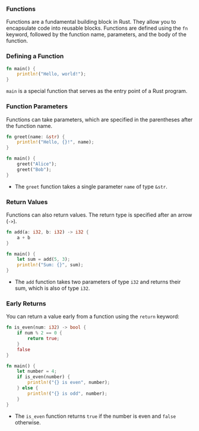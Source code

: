 ### Functions

Functions are a fundamental building block in Rust. They allow you to encapsulate code into reusable blocks. Functions are defined using the `fn` keyword, followed by the function name, parameters, and the body of the function.

### Defining a Function

```rust
fn main() {
    println!("Hello, world!");
}
```

`main` is a special function that serves as the entry point of a Rust program.

### Function Parameters

Functions can take parameters, which are specified in the parentheses after the function name.

```rust
fn greet(name: &str) {
    println!("Hello, {}!", name);
}

fn main() {
    greet("Alice");
    greet("Bob");
}
```

- The `greet` function takes a single parameter `name` of type `&str`.

### Return Values

Functions can also return values. The return type is specified after an arrow (`->`).

```rust
fn add(a: i32, b: i32) -> i32 {
    a + b
}

fn main() {
    let sum = add(5, 3);
    println!("Sum: {}", sum);
}
```

- The `add` function takes two parameters of type `i32` and returns their sum, which is also of type `i32`.

### Early Returns

You can return a value early from a function using the `return` keyword:

```rust
fn is_even(num: i32) -> bool {
    if num % 2 == 0 {
        return true;
    }
    false
}

fn main() {
    let number = 4;
    if is_even(number) {
        println!("{} is even", number);
    } else {
        println!("{} is odd", number);
    }
}
```

- The `is_even` function returns `true` if the number is even and `false` otherwise.